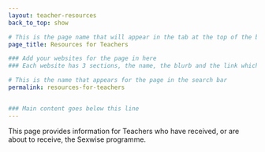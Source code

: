 ```yaml
---
layout: teacher-resources
back_to_top: show

# This is the page name that will appear in the tab at the top of the browser
page_title: Resources for Teachers

### Add your websites for the page in here
### Each website has 3 sections, the name, the blurb and the link which directs the user to the website

# This is the name that appears for the page in the search bar
permalink: resources-for-teachers


### Main content goes below this line
---
```


This page provides information for Teachers who have received, or are about to receive, the Sexwise programme.
